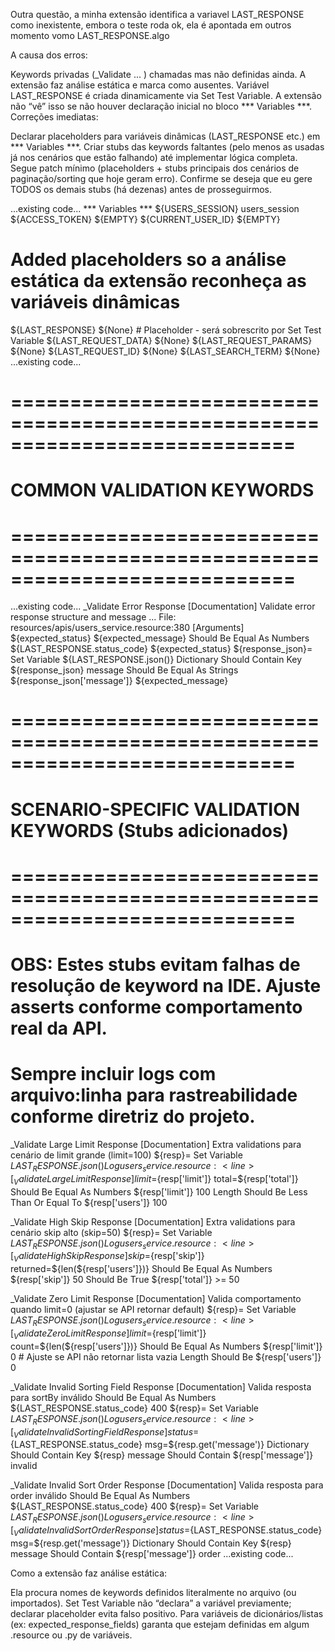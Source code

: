 Outra questão, a minha extensão identifica a variavel LAST_RESPONSE como inexistente, embora o teste roda ok, ela é apontada em outros momento vomo LAST_RESPONSE.algo

A causa dos erros:

Keywords privadas (_Validate ... ) chamadas mas não definidas ainda. A extensão faz análise estática e marca como ausentes.
Variável LAST_RESPONSE é criada dinamicamente via Set Test Variable. A extensão não “vê” isso se não houver declaração inicial no bloco *** Variables ***.
Correções imediatas:

Declarar placeholders para variáveis dinâmicas (LAST_RESPONSE etc.) em *** Variables ***.
Criar stubs das keywords faltantes (pelo menos as usadas já nos cenários que estão falhando) até implementar lógica completa.
Segue patch mínimo (placeholders + stubs principais dos cenários de paginação/sorting que hoje geram erro). Confirme se deseja que eu gere TODOS os demais stubs (há dezenas) antes de prosseguirmos.

...existing code...
*** Variables ***
${USERS_SESSION}              users_session
${ACCESS_TOKEN}               ${EMPTY}
${CURRENT_USER_ID}            ${EMPTY}
# Added placeholders so a análise estática da extensão reconheça as variáveis dinâmicas
${LAST_RESPONSE}              ${None}          # Placeholder - será sobrescrito por Set Test Variable
${LAST_REQUEST_DATA}          ${None}
${LAST_REQUEST_PARAMS}        ${None}
${LAST_REQUEST_ID}            ${None}
${LAST_SEARCH_TERM}           ${None}
...existing code...
# ============================================================================
# COMMON VALIDATION KEYWORDS
# ============================================================================
...existing code...
_Validate Error Response
    [Documentation]    Validate error response structure and message
    ...                File: resources/apis/users_service.resource:380
    [Arguments]    ${expected_status}    ${expected_message}
    Should Be Equal As Numbers    ${LAST_RESPONSE.status_code}    ${expected_status}
    ${response_json}=    Set Variable    ${LAST_RESPONSE.json()}
    Dictionary Should Contain Key    ${response_json}    message
    Should Be Equal As Strings    ${response_json['message']}    ${expected_message}

# ============================================================================
# SCENARIO-SPECIFIC VALIDATION KEYWORDS (Stubs adicionados)
# ============================================================================
# OBS: Estes stubs evitam falhas de resolução de keyword na IDE. Ajuste asserts conforme comportamento real da API.
# Sempre incluir logs com arquivo:linha para rastreabilidade conforme diretriz do projeto.

_Validate Large Limit Response
    [Documentation]    Extra validations para cenário de limit grande (limit=100)
    ${resp}=    Set Variable    ${LAST_RESPONSE.json()}
    Log    users_service.resource:<line> [_Validate Large Limit Response] limit=${resp['limit']} total=${resp['total']}
    Should Be Equal As Numbers    ${resp['limit']}    100
    Length Should Be Less Than Or Equal To    ${resp['users']}    100

_Validate High Skip Response
    [Documentation]    Extra validations para cenário skip alto (skip=50)
    ${resp}=    Set Variable    ${LAST_RESPONSE.json()}
    Log    users_service.resource:<line> [_Validate High Skip Response] skip=${resp['skip']} returned=${len(${resp['users']})}
    Should Be Equal As Numbers    ${resp['skip']}    50
    Should Be True    ${resp['total']} >= 50

_Validate Zero Limit Response
    [Documentation]    Valida comportamento quando limit=0 (ajustar se API retornar default)
    ${resp}=    Set Variable    ${LAST_RESPONSE.json()}
    Log    users_service.resource:<line> [_Validate Zero Limit Response] limit=${resp['limit']} count=${len(${resp['users']})}
    Should Be Equal As Numbers    ${resp['limit']}    0
    # Ajuste se API não retornar lista vazia
    Length Should Be    ${resp['users']}    0

_Validate Invalid Sorting Field Response
    [Documentation]    Valida resposta para sortBy inválido
    Should Be Equal As Numbers    ${LAST_RESPONSE.status_code}    400
    ${resp}=    Set Variable    ${LAST_RESPONSE.json()}
    Log    users_service.resource:<line> [_Validate Invalid Sorting Field Response] status=${LAST_RESPONSE.status_code} msg=${resp.get('message')}
    Dictionary Should Contain Key    ${resp}    message
    Should Contain    ${resp['message']}    invalid

_Validate Invalid Sort Order Response
    [Documentation]    Valida resposta para order inválido
    Should Be Equal As Numbers    ${LAST_RESPONSE.status_code}    400
    ${resp}=    Set Variable    ${LAST_RESPONSE.json()}
    Log    users_service.resource:<line> [_Validate Invalid Sort Order Response] status=${LAST_RESPONSE.status_code} msg=${resp.get('message')}
    Dictionary Should Contain Key    ${resp}    message
    Should Contain    ${resp['message']}    order
...existing code...

Como a extensão faz análise estática:

Ela procura nomes de keywords definidos literalmente no arquivo (ou importados).
Set Test Variable não “declara” a variável previamente; declarar placeholder evita falso positivo.
Para variáveis de dicionários/listas (ex: expected_response_fields) garanta que estejam definidas em algum .resource ou .py de variáveis.